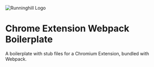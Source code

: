 ![Runninghill Logo](https://github.com/Runninghill/chrome-extension-webpack-boilerplate/blob/main/runninghill.png?raw=true "Runninghill")

# Chrome Extension Webpack Boilerplate

A boilerplate with stub files for a Chromium Extension, bundled with Webpack.
